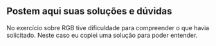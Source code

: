 ## Postem aqui suas soluções e dúvidas
No exercício sobre RGB tive dificuldade para compreender o que havia solicitado.
Neste caso eu copiei uma solução para poder entender.
